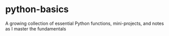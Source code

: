 # python-basics
A growing collection of essential Python functions, mini-projects, and notes as I master the fundamentals
